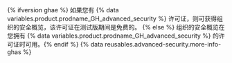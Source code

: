 {% ifversion ghae %}
如果您有 {% data variables.product.prodname_GH_advanced_security %} 许可证，则可获得组织的安全概览，该许可证在测试版期间是免费的。
{% else %}
组织的安全概览在您拥有 {% data variables.product.prodname_GH_advanced_security %} 的许可证时可用。{% endif %} {% data reusables.advanced-security.more-info-ghas %}
